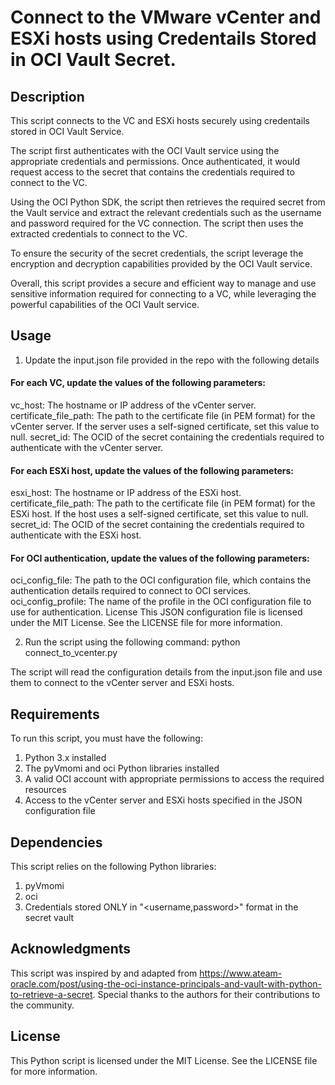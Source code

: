 # Connect to the VMware vCenter and ESXi hosts using Credentails Stored in OCI Vault Secret. 

## Description
This script connects to the VC and ESXi hosts securely using credentails stored in OCI Vault Service.

The script first authenticates with the OCI Vault service using the appropriate credentials and permissions. Once authenticated, it would request access to the secret that contains the credentials required to connect to the VC.

Using the OCI Python SDK, the script then retrieves the required secret from the Vault service and extract the relevant credentials such as the username and password required for the VC connection. The script then uses the extracted credentials to connect to the VC.

To ensure the security of the secret credentials, the script leverage the encryption and decryption capabilities provided by the OCI Vault service.

Overall, this script provides a secure and efficient way to manage and use sensitive information required for connecting to a VC, while leveraging the powerful capabilities of the OCI Vault service.

## Usage 
1. Update the input.json file provided in the repo with the following details 

#### For each VC, update the values of the following parameters:
vc_host: The hostname or IP address of the vCenter server.
certificate_file_path: The path to the certificate file (in PEM format) for the vCenter server. If the server uses a self-signed certificate, set this value to null.
secret_id: The OCID of the secret containing the credentials required to authenticate with the vCenter server.

#### For each ESXi host, update the values of the following parameters:
esxi_host: The hostname or IP address of the ESXi host.
certificate_file_path: The path to the certificate file (in PEM format) for the ESXi host. If the host uses a self-signed certificate, set this value to null.
secret_id: The OCID of the secret containing the credentials required to authenticate with the ESXi host.

#### For OCI authentication, update the values of the following parameters:
oci_config_file: The path to the OCI configuration file, which contains the authentication details required to connect to OCI services.
oci_config_profile: The name of the profile in the OCI configuration file to use for authentication.
License
This JSON configuration file is licensed under the MIT License. See the LICENSE file for more information.

2. Run the script using the following command:
    python connect_to_vcenter.py

The script will read the configuration details from the input.json file and use them to connect to the vCenter server and ESXi hosts.

## Requirements
To run this script, you must have the following:

1. Python 3.x installed
2. The pyVmomi and oci Python libraries installed
3. A valid OCI account with appropriate permissions to access the required resources
4. Access to the vCenter server and ESXi hosts specified in the JSON configuration file

## Dependencies
This script relies on the following Python libraries:

1. pyVmomi
2. oci
3. Credentials stored ONLY in "<username,password>" format in the secret vault

## Acknowledgments
This script was inspired by and adapted from https://www.ateam-oracle.com/post/using-the-oci-instance-principals-and-vault-with-python-to-retrieve-a-secret. Special thanks to the authors for their contributions to the community.

## License
This Python script is licensed under the MIT License. See the LICENSE file for more information.